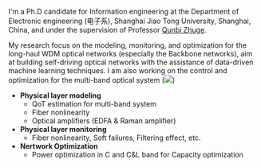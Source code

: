 
I'm a Ph.D candidate for Information engineering at the Department of Electronic engineering (电子系), Shanghai Jiao Tong University, Shanghai, China, and under the supervision of Professor [Qunbi Zhuge](https://zhuge.sjtu.edu.cn/). 

My research focus on the modeling, monitoring, and optimization for the long-haul WDM optical networks (especially the Backbone networks), aim at building self-driving optical networks with the assistance of data-driven machine learning techniques. I am also working on the control and optimization for the multi-band optical system  (<a href='https://scholar.google.com/citations?user=Jhntj54AAAAJ'><img src="https://img.shields.io/endpoint?url={{ url | url_encode }}&logo=Google%20Scholar&labelColor=f6f6f6&color=9cf&style=flat&label=citations"></a>)

- **Physical layer modeling**
  - QoT estimation for multi-band system
  - Fiber nonlinearity
  - Optical amplifiers (EDFA & Raman amplifier)
- **Physical layer monitoring**
  - Fiber nonlinearity, Soft failures, Filtering effect, etc.
- **Nertwork Optimization**
  - Power optimization in C and C&L band for Capacity optimization


